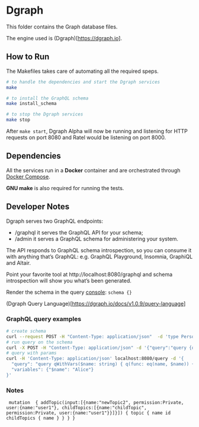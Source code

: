 # Dgraph

This folder contains the Graph database files.

The engine used is (Dgraph)[https://dgraph.io].

## How to Run

The Makefiles takes care of automating all the required speps.

```bash
# to handle the dependencies and start the Dgraph services
make

# to install the GraphQL schema
make install_schema

# to stop the Dgraph services
make stop
```

After `make start`, Dgraph Alpha will now be running and listening for HTTP requests on port 8080 and Ratel would be listening on port 8000. 

## Dependencies

All the services run in a **Docker** container and are orchestrated through [Docker Compose](https://docs.docker.com/compose/).

**GNU make** is also required for running the tests.

## Developer Notes

Dgraph serves two GraphQL endpoints:

- /graphql it serves the GraphQL API for your schema;
- /admin it serves a GraphQL schema for administering your system.

The API responds to GraphQL schema introspection, so you can consume it with anything that’s GraphQL: e.g. GraphQL Playground, Insomnia, GraphiQL and Altair.

Point your favorite tool at http://localhost:8080/graphql and schema introspection will show you what’s been generated.

Render the schema in the query [console](http://localhost:8000/?latest): `schema {}`

(Dgraph Query Language)[https://dgraph.io/docs/v1.0.9/query-language]

### GraphQL query examples

```bash
# create schema
curl --request POST -H "Content-Type: application/json"  -d 'type Person { name: String }' http://localhost:8080/admin/schema
# run query on the schema
curl -X POST -H "Content-Type: application/json" -d '{"query":"query {queryUser {name}}"}' http://localhost:8080/graphql
# query with params
curl -H 'Content-Type: application/json' localhost:8080/query -d '{
  "query": "query qWithVars($name: string) { q(func: eq(name, $name)) { name } }",
  "variables": {"$name": "Alice"}
}'
```

### Notes

```text
 mutation  { addTopic(input:[{name:"newTopic2", permission:Private, user:{name:"user1"}, childTopics:[{name:"childTopic", permission:Private, user:{name:"user1"}}]}]) { topic { name id childTopics { name } } } }

```